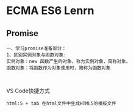 # ECMA ES6 Lenrn
## Promise
```text
一、学习promise准备部分：
1、区别实例对象与函数对象:
实例对象：new 函数产生的对象，称为实例对象，简称对象。
函数对象：将函数作为对象使用时，简称为函数对象



```

VS Code快捷方式
```text
html:5 + tab 在html文件中生成HTML5的模板文件

```